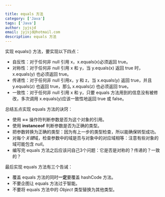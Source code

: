 ```yaml
---

title: equals 方法
category: ['Java']
tags: ['Java']
author: jyjsjd
email: jyjsjd@hotmail.com
description: equals 方法
---
```


实现 equals() 方法，要实现以下四点：
* 自反性：对于任何非 null 引用 x，x.equals(x)必须返回 true。
* 对称性：对于任何非 null 引用 x 和 y，当 y.equals(x) 返回 true 时，x.equals(y) 也必须返回 true。
* 传递性：对于任何非 null 引用x，y 和 z，当 x.equals(y) 返回 true，并且 y.equals(z) 也返回 true，那么 x.equals(z) 也必须返回 true。
* 一致性：对于任何非 null 引用 x 和 y，只要 equals 方法用到的信息没有被修改，多次调用 x.equals(y)应该一致性地返回 true 或 false。

总结五点实现 equals 方法的诀窍：
* 使用 **==** 操作符判断参数是否为这个对象的引用。
* 使用 **instanceof** 判断参数是否为正确的类型。
* 把参数转换为正确的类型：因为有上一步的类型检查，所以能确保转型成功。
* 对每个*关键*域，检查参数中的域是否与对象中的对应域相等：注意有些对象的域可能包含 *null*。
* 编写完 equals 方法之后应该问自己3个问题：它是否是对称的？传递的？一致的？

最后实现 equals 方法有三个告诫：
* 覆盖 equals 方法的同时**一定**要覆盖 hashCode 方法。
* 不要企图让 equals 方法过于智能。
* 不要将 equals 方法中的 *Object* 类型替换为其他类型。
